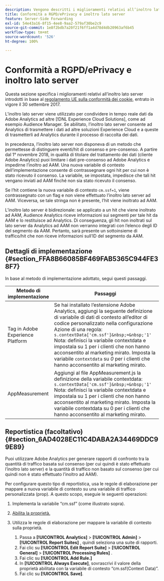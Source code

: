 ```yaml
---
description: Vengono descritti i miglioramenti relativi all’inoltro lato server necessari in base al regolamento UE sulla conformità dei cookie.
title: Conformità a RGPD/ePrivacy e inoltro lato server
feature: Server-Side Forwarding
exl-id: 54e43a16-8f15-4ee8-9aa2-579af30be2c9
source-git-commit: 1e8f2bdb7a20f21f6ff1a4d78d4db20963af6b45
workflow-type: tm+mt
source-wordcount: '526'
ht-degree: 100%

---
```


# Conformità a RGPD/ePrivacy e inoltro lato server

Questa sezione specifica i miglioramenti relativi all’inoltro lato server introdotti in base al [regolamento UE sulla conformità dei cookie](https://wikis.ec.europa.eu/display/WEBGUIDE/04.+Cookies+and+similar+technologies), entrato in vigore il 30 settembre 2017.

L’inoltro lato server viene utilizzato per condividere in tempo reale dati da Adobe Analytics ad altre [!DNL Experience Cloud Solutions], come ad esempio Audience Manager. Se abilitato, l’inoltro lato server consente ad Analytics di trasmettere i dati ad altre soluzioni Experience Cloud e a queste di trasmetterli ad Analytics durante il processo di raccolta dei dati.

In precedenza, l’inoltro lato server non disponeva di un metodo che permettesse di distinguere eventi/hit di consenso e pre-consenso. A partire dal 1° novembre 2018, in qualità di titolare del trattamento dei dati (cliente Adobe Analytics) puoi limitare i dati pre-consenso ad Adobe Analytics e impedirne l’inoltro ad AAM. Una nuova variabile di contesto dell’implementazione consente di contrassegnare ogni hit per cui non è stato ricevuto il consenso. La variabile, se impostata, impedisce che tali hit vengano inviati ad AAM finché non sia stato ricevuto il consenso.

Se l’hit contiene la nuova variabile di contesto `cm.ssf=1`, viene contrassegnato con un flag e non viene effettuato l’inoltro lato server ad AAM. Viceversa, se tale stringa non è presente, l’hit viene inoltrato ad AAM.

L’inoltro lato server è bidirezionale: se applicato a un hit che viene inoltrato ad AAM, Audience Analytics riceve informazioni sui segmenti per tale hit da AAM e lo restituisce ad Analytics. Di conseguenza, gli hit non inoltrati sul lato server da Analytics ad AAM non verranno integrati con l’elenco degli ID del segmento da AAM. Pertanto, sarà presente un sottoinsieme di traffico/hit che non riceve informazioni sull’ID del segmento da AAM.

## Dettagli di implementazione {#section_FFA8B66085BF469FAB5365C944FE38F7}

In base al metodo di implementazione adottato, segui questi passaggi.

| Metodo di implementazione | Passaggi |
|--- |--- |
| Tag in Adobe Experience Platform | Se hai installato l’estensione Adobe Analytics, aggiungi la seguente definizione di variabile di dati di contesto all’editor di codice personalizzato nella configurazione Azione di una regola: <br/>`s.contextData['cm.ssf']&nbsp;=&nbsp;'1' ` <br/>Nota: definisci la variabile contextdata e impostala su 1 per i clienti che non hanno acconsentito al marketing mirato. Imposta la variabile `contextdata` su *0* per i clienti che hanno acconsentito al marketing mirato. |
| AppMeasurement | Aggiungi al file AppMeasurement.js la definizione della variabile contextdata: <br/>`s.contextData['cm.ssf']&nbsp;=&nbsp;'1' ` <br/>Nota: definisci la variabile contextdata e impostala su 1 per i clienti che non hanno acconsentito al marketing mirato. Imposta la variabile contextdata su 0 per i clienti che hanno acconsentito al marketing mirato. |

## Reportistica (facoltativo) {#section_6AD4028EC11C4DABA2A34469DDC99E89}

Puoi utilizzare Adobe Analytics per generare rapporti di confronto tra la quantità di traffico basata sul consenso (per cui quindi è stato effettuato l’inoltro lato server) e la quantità di traffico non basato sul consenso (per cui quindi non è stato effettuato l’inoltro ad AAM).

Per configurare questo tipo di reportistica, usa le regole di elaborazione per mappare a nuova variabile di contesto su una variabile di traffico personalizzata (prop). A questo scopo, eseguie le seguenti operazioni:

1. Implementa la variabile “cm.ssf” (come illustrato sopra).
1. [Abilita la proprietà.](/help/admin/admin/c-manage-report-suites/c-edit-report-suites/c-traffic-variables/traffic-var.md)
1. Utilizza le regole di elaborazione per mappare la variabile di contesto sulla proprietà.

   1. Passa a  **[!UICONTROL Analytics]** > **[!UICONTROL Admin]** > **[!UICONTROL Report Suites]** , quindi seleziona una suite di rapporti.
   1. Fai clic su **[!UICONTROL Edit Report Suite]** > **[!UICONTROL General]** > **[!UICONTROL Processing Rules]** .
   1. Fai clic su **[!UICONTROL Add Rule.]**
   1. In **[!UICONTROL Always Execute]**, sovrascrivi il valore della proprietà abilitata con la variabile di contesto “cm.ssf(Context Data)”.
   1. Fai clic su **[!UICONTROL Save]**.
